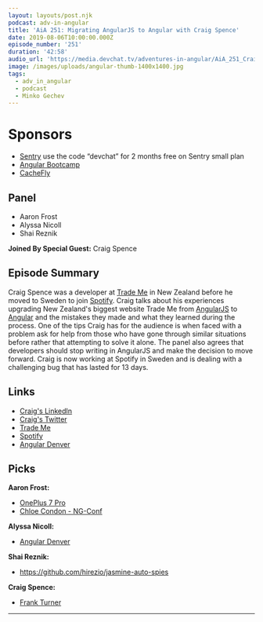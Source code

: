 ```yaml
---
layout: layouts/post.njk
podcast: adv-in-angular
title: 'AiA 251: Migrating AngularJS to Angular with Craig Spence'
date: 2019-08-06T10:00:00.000Z
episode_number: '251'
duration: '42:58'
audio_url: 'https://media.devchat.tv/adventures-in-angular/AiA_251_Craig_Spence.mp3'
image: /images/uploads/angular-thumb-1400x1400.jpg
tags:
  - adv_in_angular
  - podcast
  - Minko Gechev
---
```

# 

# Sponsors

* [Sentry](https://sentry.io/welcome/) use the code “devchat” for 2 months free on Sentry small plan
* [Angular Bootcamp](https://angularbootcamp.com/)
* [CacheFly](https://www.cachefly.com/)

## Panel

* Aaron Frost
* Alyssa Nicoll
* Shai Reznik

**Joined By Special Guest:** Craig Spence

## Episode Summary

Craig Spence was a developer at [Trade Me](https://www.trademe.co.nz/) in New Zealand before he moved to Sweden to join [Spotify](https://www.spotify.com/). Craig talks about his experiences upgrading New Zealand's biggest website Trade Me from [AngularJS](https://angularjs.org/) to [Angular](https://angular.io/) and the mistakes they made and what they learned during the process. One of the tips Craig has for the audience is when faced with a problem ask for help from those who have gone through similar situations before rather that attempting to solve it alone. The panel also agrees that developers should stop writing in AngularJS and make the decision to move forward. Craig is now working at Spotify in Sweden and is dealing with a challenging bug that has lasted for 13 days. 

## Links

* [Craig's LinkedIn](https://www.linkedin.com/in/craig-spence/)
* [Craig's Twitter](https://twitter.com/phenomnominal)
* [Trade Me](https://www.trademe.co.nz/) 
* [Spotify](https://www.spotify.com/)
* [Angular Denver](https://angulardenver.com/)

## Picks

**Aaron Frost:**

* [OnePlus 7 Pro](https://www.oneplus.com/7pro) 
* [Chloe Condon - NG-Conf](https://www.ng-conf.org/2019/speakers/chloe-condon/)

**Alyssa Nicoll:**

* [Angular Denver](https://angulardenver.com/)

**Shai Reznik:**

* <https://github.com/hirezio/jasmine-auto-spies>

**Craig Spence:**

* [Frank Turner](https://frank-turner.com/)

- - -
